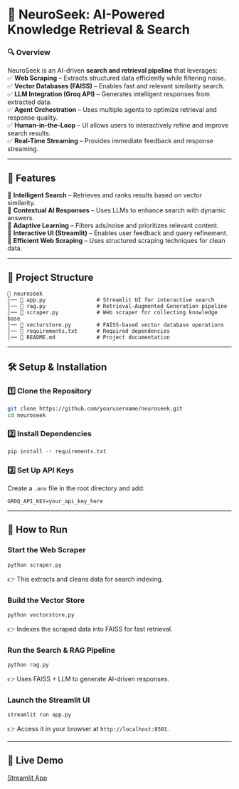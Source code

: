 # 🚀 **NeuroSeek: AI-Powered Knowledge Retrieval & Search**  

### 🔍 **Overview**  
NeuroSeek is an AI-driven **search and retrieval pipeline** that leverages:  
✅ **Web Scraping** – Extracts structured data efficiently while filtering noise.  
✅ **Vector Databases (FAISS)** – Enables fast and relevant similarity search.  
✅ **LLM Integration (Groq API)** – Generates intelligent responses from extracted data.  
✅ **Agent Orchestration** – Uses multiple agents to optimize retrieval and response quality.  
✅ **Human-in-the-Loop** – UI allows users to interactively refine and improve search results.  
✅ **Real-Time Streaming** – Provides immediate feedback and response streaming.  

---

## 📌 **Features**  

🔹 **Intelligent Search** – Retrieves and ranks results based on vector similarity.  
🔹 **Contextual AI Responses** – Uses LLMs to enhance search with dynamic answers.  
🔹 **Adaptive Learning** – Filters ads/noise and prioritizes relevant content.  
🔹 **Interactive UI (Streamlit)** – Enables user feedback and query refinement.  
🔹 **Efficient Web Scraping** – Uses structured scraping techniques for clean data.  

---

## 📁 **Project Structure**  

```
📂 neuroseek  
│── 📜 app.py                # Streamlit UI for interactive search  
│── 📜 rag.py                # Retrieval-Augmented Generation pipeline  
│── 📜 scraper.py            # Web scraper for collecting knowledge base  
│── 📜 vectorstore.py        # FAISS-based vector database operations  
│── 📜 requirements.txt      # Required dependencies  
│── 📜 README.md             # Project documentation  
```

---

## 🛠️ **Setup & Installation**  

### **1️⃣ Clone the Repository**  
```bash
git clone https://github.com/yourusername/neuroseek.git
cd neuroseek
```

### **2️⃣ Install Dependencies**  
```bash
pip install -r requirements.txt
```

### **3️⃣ Set Up API Keys**  
Create a `.env` file in the root directory and add:  
```
GROQ_API_KEY=your_api_key_here
```

---

## 🚀 **How to Run**  

### **Start the Web Scraper**  
```bash
python scraper.py
```
👉 This extracts and cleans data for search indexing.  

### **Build the Vector Store**  
```bash
python vectorstore.py
```
👉 Indexes the scraped data into FAISS for fast retrieval.  

### **Run the Search & RAG Pipeline**  
```bash
python rag.py
```
👉 Uses FAISS + LLM to generate AI-driven responses.  

### **Launch the Streamlit UI**  
```bash
streamlit run app.py
```
👉 Access it in your browser at `http://localhost:8501`.  

---

## 🔗 **Live Demo**  
[Streamlit App](https://your-streamlit-app-link)  
